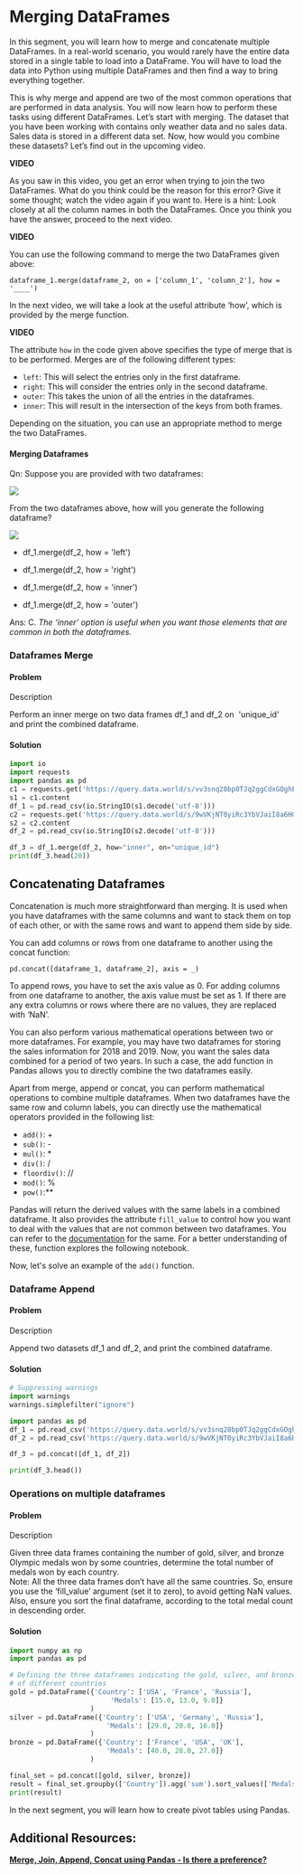 # Merging DataFrames

In this segment, you will learn how to merge and concatenate multiple DataFrames. In a real-world scenario, you would rarely have the entire data stored in a single table to load into a DataFrame. You will have to load the data into Python using multiple DataFrames and then find a way to bring everything together.

This is why merge and append are two of the most common operations that are performed in data analysis. You will now learn how to perform these tasks using different DataFrames. Let’s start with merging. The dataset that you have been working with contains only weather data and no sales data. Sales data is stored in a different data set. Now, how would you combine these datasets? Let’s find out in the upcoming video.

**VIDEO**

As you saw in this video, you get an error when trying to join the two DataFrames. What do you think could be the reason for this error? Give it some thought; watch the video again if you want to. Here is a hint: Look closely at all the column names in both the DataFrames. Once you think you have the answer, proceed to the next video.

**VIDEO**

You can use the following command to merge the two DataFrames given above:

`dataframe_1.merge(dataframe_2, on = ['column_1', 'column_2'], how = '____')`

In the next video, we will take a look at the useful attribute ‘how’, which is provided by the merge function.

**VIDEO**

The attribute `how` in the code given above specifies the type of merge that is to be performed. Merges are of the following different types:

- `left`: This will select the entries only in the first dataframe.
- `right`: This will consider the entries only in the second dataframe.
- `outer`: This takes the union of all the entries in the dataframes.
- `inner`: This will result in the intersection of the keys from both frames.

Depending on the situation, you can use an appropriate method to merge the two DataFrames.

#### Merging Dataframes

Qn: Suppose you are provided with two dataframes:

![](https://i.ibb.co/rxZ4f0D/State-Capital-Population.png)

From the two dataframes above, how will you generate the following dataframe?

![](https://i.ibb.co/LNH3pr7/State-Capital-Population-Combined.png)

- df_1.merge(df_2, how = 'left') 

- df_1.merge(df_2, how = 'right') 

- df_1.merge(df_2, how = 'inner') 

- df_1.merge(df_2, how = 'outer')

Ans: C. *The ‘inner’ option is useful when you want those elements that are common in both the dataframes.*

### Dataframes Merge

#### Problem

Description

Perform an inner merge on two data frames df_1 and df_2 on  'unique_id' and print the combined dataframe.

#### Solution

```python
import io
import requests
import pandas as pd
c1 = requests.get('https://query.data.world/s/vv3snq28bp0TJq2ggCdxGOghEQKPZo', verify=False)
s1 = c1.content
df_1 = pd.read_csv(io.StringIO(s1.decode('utf-8')))
c2 = requests.get('https://query.data.world/s/9wVKjNT0yiRc3YbVJaiI8a6HGl2d74', verify=False)
s2 = c2.content
df_2 = pd.read_csv(io.StringIO(s2.decode('utf-8')))

df_3 = df_1.merge(df_2, how="inner", on="unique_id")
print(df_3.head(20))
```

## Concatenating Dataframes

Concatenation is much more straightforward than merging. It is used when you have dataframes with the same columns and want to stack them on top of each other, or with the same rows and want to append them side by side.

You can add columns or rows from one dataframe to another using the concat function:

`pd.concat([dataframe_1, dataframe_2], axis = _)`

To append rows, you have to set the axis value as 0. For adding columns from one dataframe to another, the axis value must be set as 1. If there are any extra columns or rows where there are no values, they are replaced with ‘NaN’.

You can also perform various mathematical operations between two or more dataframes. For example, you may have two dataframes for storing the sales information for 2018 and 2019. Now, you want the sales data combined for a period of two years. In such a case, the add function in Pandas allows you to directly combine the two dataframes easily. 

Apart from merge, append or concat, you can perform mathematical operations to combine multiple dataframes. When two dataframes have the same row and column labels, you can directly use the mathematical operators provided in the following list:

- `add()`: +
- `sub()`: -
- `mul()`: *
- `div()`: /
- `floordiv()`: //
- `mod()`: %
- `pow()`:**

Pandas will return the derived values with the same labels in a combined dataframe. It also provides the attribute `fill_value` to control how you want to deal with the values that are not common between two dataframes. You can refer to the [documentation](https://pandas.pydata.org/pandas-docs/stable/reference/api/pandas.DataFrame.add.html) for the same. For a better understanding of these, function explores the following notebook. 

Now, let's solve an example of the `add()` function.

### Dataframe Append

#### Problem

Description

Append two datasets df_1 and df_2, and print the combined dataframe.

#### Solution

```python
# Suppressing warnings
import warnings
warnings.simplefilter("ignore")

import pandas as pd
df_1 = pd.read_csv('https://query.data.world/s/vv3snq28bp0TJq2ggCdxGOghEQKPZo')
df_2 = pd.read_csv('https://query.data.world/s/9wVKjNT0yiRc3YbVJaiI8a6HGl2d74')

df_3 = pd.concat([df_1, df_2])

print(df_3.head())
```

### Operations on multiple dataframes

#### Problem

Description

Given three data frames containing the number of gold, silver, and bronze Olympic medals won by some countries, determine the total number of medals won by each country.   
Note: All the three data frames don’t have all the same countries. So, ensure you use the ‘fill_value’ argument (set it to zero), to avoid getting NaN values. Also, ensure you sort the final dataframe, according to the total medal count in descending order.

#### Solution

```python
import numpy as np 
import pandas as pd

# Defining the three dataframes indicating the gold, silver, and bronze medal counts
# of different countries
gold = pd.DataFrame({'Country': ['USA', 'France', 'Russia'],
                         'Medals': [15.0, 13.0, 9.0]}
                    )
silver = pd.DataFrame({'Country': ['USA', 'Germany', 'Russia'],
                        'Medals': [29.0, 20.0, 16.0]}
                    )
bronze = pd.DataFrame({'Country': ['France', 'USA', 'UK'],
                        'Medals': [40.0, 28.0, 27.0]}
                    )

final_set = pd.concat([gold, silver, bronze])
result = final_set.groupby(['Country']).agg('sum').sort_values(['Medals'], ascending=False)
print(result)
```

In the next segment, you will learn how to create pivot tables using Pandas.

## Additional Resources:

**[Merge, Join, Append, Concat using Pandas - Is there a preference?](https://www.youtube.com/watch?v=g7n1MZyYjOM)**
